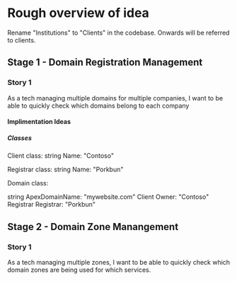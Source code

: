 # Rough overview of idea

Rename "Institutions" to "Clients" in the codebase. Onwards will be referred to clients.

## Stage 1 - Domain Registration Management

### Story 1
As a tech managing multiple domains for multiple companies, I want to be able to quickly check which domains belong to each company

#### Implimentation Ideas

##### Classes

Client class:
string Name: "Contoso"

Registrar class:
string Name: "Porkbun"

Domain class:

string ApexDomainName: "mywebsite.com"
Client Owner: "Contoso"
Registrar Registrar: "Porkbun"


## Stage 2 - Domain Zone Manangement

### Story 1
As a tech managing multiple zones, I want to be able to quickly check which domain zones are being used for which services.

